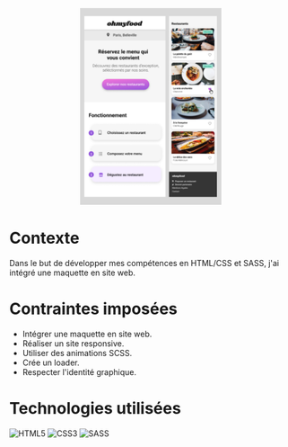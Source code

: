 <p align="center">
  <img width="50%" src="./assets/images/logo/img-readme.png">
</p>

<h1>Contexte</h1>

Dans le but de développer mes compétences en HTML/CSS et SASS, j'ai intégré une maquette en site web.

<h1>Contraintes imposées</h1>

<ul>

<li>Intégrer une maquette en site web.</li>
<li>Réaliser un site responsive.</li>
<li>Utiliser des animations SCSS.</li>
<li>Crée un loader.</li>
<li>Respecter l'identité graphique.</li>

</ul>

<H1>Technologies utilisées</H1>

![HTML5](https://img.shields.io/badge/html5-%23E34F26.svg?style=for-the-badge&logo=html5&logoColor=white)
![CSS3](https://img.shields.io/badge/css3-%231572B6.svg?style=for-the-badge&logo=css3&logoColor=white)
![SASS](https://img.shields.io/badge/SASS-hotpink.svg?style=for-the-badge&logo=SASS&logoColor=white)
